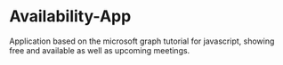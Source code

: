 # Availability-App
Application based on the microsoft graph tutorial for javascript, showing free and available as well as upcoming meetings. 
